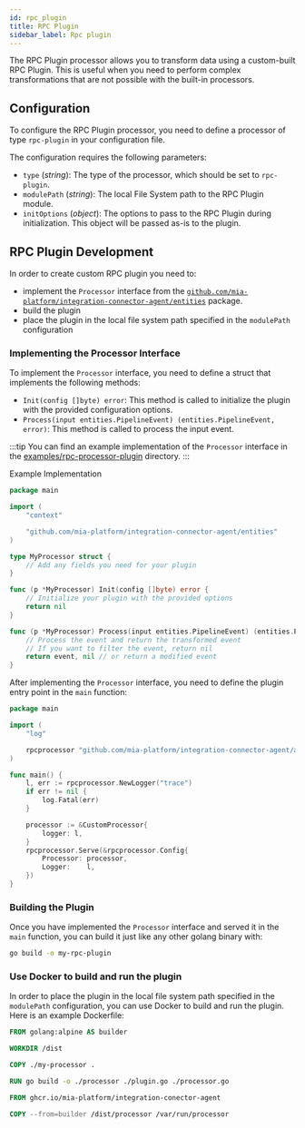 ```yaml
---
id: rpc_plugin
title: RPC Plugin
sidebar_label: Rpc plugin
---
```


<!--
WARNING: this file was automatically generated by Mia-Platform Doc Aggregator.
DO NOT MODIFY IT BY HAND.
Instead, modify the source file and run the aggregator to regenerate this file.
-->

The RPC Plugin processor allows you to transform data using a custom-built RPC Plugin.
This is useful when you need to perform complex transformations that are not possible with the built-in processors.

## Configuration

To configure the RPC Plugin processor, you need to define a processor of type `rpc-plugin` in your configuration file.

The configuration requires the following parameters:

- `type` (*string*): The type of the processor, which should be set to `rpc-plugin`.
- `modulePath` (*string*): The local File System path to the RPC Plugin module.
- `initOptions` (*object*): The options to pass to the RPC Plugin during initialization. This object will be
passed as-is to the plugin.

## RPC Plugin Development

In order to create custom RPC plugin you need to:

- implement the `Processor` interface from the [`github.com/mia-platform/integration-connector-agent/entities`][pkg] package.
- build the plugin
- place the plugin in the local file system path specified in the `modulePath` configuration

### Implementing the Processor Interface

To implement the `Processor` interface, you need to define a struct that implements the following methods:

- `Init(config []byte) error`: This method is called to initialize the plugin with the provided
configuration options.
- `Process(input entities.PipelineEvent) (entities.PipelineEvent, error)`: This method is called to process the input event.

:::tip
You can find an example implementation of the `Processor` interface in the [examples/rpc-processor-plugin][example] directory.
:::


Example Implementation

```go
package main

import (
	"context"

	"github.com/mia-platform/integration-connector-agent/entities"
)

type MyProcessor struct {
	// Add any fields you need for your plugin
}

func (p *MyProcessor) Init(config []byte) error {
	// Initialize your plugin with the provided options
	return nil
}

func (p *MyProcessor) Process(input entities.PipelineEvent) (entities.PipelineEvent, error) {
	// Process the event and return the transformed event
	// If you want to filter the event, return nil
	return event, nil // or return a modified event
}
```

After implementing the `Processor` interface, you need to define the plugin entry point in the `main` function:

```go
package main

import (
	"log"

	rpcprocessor "github.com/mia-platform/integration-connector-agent/adapters/rpc-processor"
)

func main() {
	l, err := rpcprocessor.NewLogger("trace")
	if err != nil {
		log.Fatal(err)
	}

	processor := &CustomProcessor{
		logger: l,
	}
	rpcprocessor.Serve(&rpcprocessor.Config{
		Processor: processor,
		Logger:    l,
	})
}
```



### Building the Plugin

Once you have implemented the `Processor` interface and served it in the `main` function,
you can build it just like any other golang binary with:

```bash
go build -o my-rpc-plugin
```

### Use Docker to build and run the plugin

In order to place the plugin in the local file system path specified in the `modulePath` configuration,
you can use Docker to build and run the plugin. Here is an example Dockerfile:

```Dockerfile
FROM golang:alpine AS builder

WORKDIR /dist

COPY ./my-processor .

RUN go build -o ./processor ./plugin.go ./processor.go

FROM ghcr.io/mia-platform/integration-conector-agent

COPY --from=builder /dist/processor /var/run/processor
```

[pkg]: https://github.com/mia-platform/integration-connector-agent/tree/main/entities
[example]: https://github.com/mia-platform/integration-connector-agent/tree/main/examples/rpc-processor-plugin
